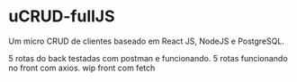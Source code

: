 # uCRUD-fullJS
Um micro CRUD de clientes baseado em React JS, NodeJS e PostgreSQL.





5 rotas do back testadas com postman e funcionando.
5 rotas funcionando no front com axios.
wip front com fetch

